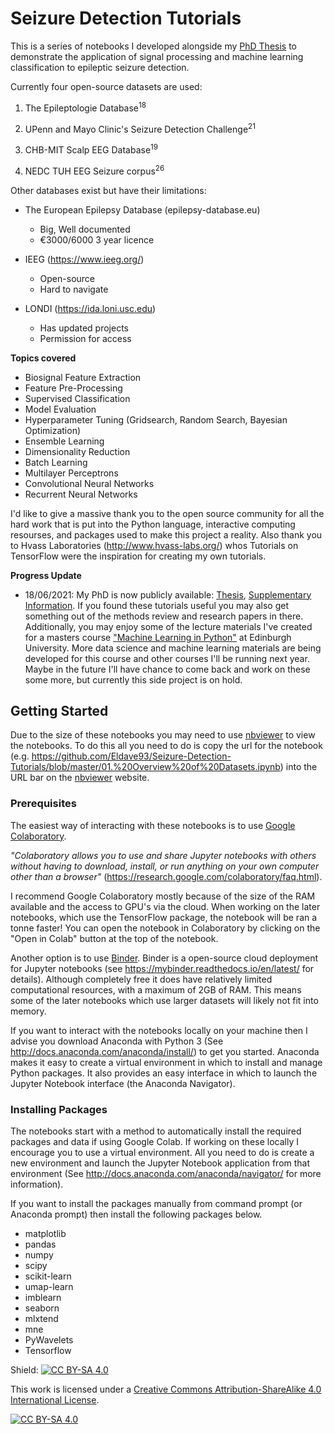 # Seizure Detection Tutorials

This is a series of notebooks I developed alongside my [PhD Thesis](https://doi.org/10.17635/lancaster/thesis/1347) to demonstrate the application of signal processing and machine learning classification to epileptic seizure detection.

Currently four open-source datasets are used: 

1. The Epileptologie Database<sup>18</sup> 

2. UPenn and Mayo Clinic's Seizure Detection Challenge<sup>21</sup> 

3. CHB-MIT Scalp EEG Database<sup>19</sup>

4. NEDC TUH EEG Seizure corpus<sup>26</sup>

Other databases exist but have their limitations:

- The European Epilepsy Database (epilepsy-database.eu)
    - Big, Well documented
    - €3000/6000 3 year licence

- IEEG (https://www.ieeg.org/)
    - Open-source
    - Hard to navigate
    
- LONDI (https://ida.loni.usc.edu)
    - Has updated projects
    - Permission for access
    
**Topics covered**

- Biosignal Feature Extraction 
- Feature Pre-Processing
- Supervised Classification
- Model Evaluation
- Hyperparameter Tuning (Gridsearch, Random Search, Bayesian Optimization)
- Ensemble Learning
- Dimensionality Reduction
- Batch Learning
- Multilayer Perceptrons
- Convolutional Neural Networks
- Recurrent Neural Networks

I'd like to give a massive thank you to the open source community for all the hard work that is put into the Python language, interactive computing resourses, and packages used to make this project a reality. Also thank you to Hvass Laboratories (http://www.hvass-labs.org/) whos Tutorials on TensorFlow were the inspiration for creating my own tutorials.

**Progress Update**
- 18/06/2021: My PhD is now publicly available: [Thesis](https://doi.org/10.17635/lancaster/thesis/1347), [Supplementary Information](https://eprints.lancs.ac.uk/id/eprint/155369/1/Supplementary_Information.pdf). If you found these tutorials useful you may also get something out of the methods review and research papers in there. Additionally, you may enjoy some of the lecture materials I've created for a masters course ["Machine Learning in Python"](https://eldave93.github.io/Machine-Learning-in-Python-20-21/) at Edinburgh University. More data science and machine learning materials are being developed for this course and other courses I'll be running next year. Maybe in the future I'll have chance to come back and work on these some more, but currently this side project is on hold.

## Getting Started

Due to the size of these notebooks you may need to use [nbviewer](https://nbviewer.jupyter.org/) to view the notebooks. To do this all you need to do is copy the url for the notebook (e.g. https://github.com/Eldave93/Seizure-Detection-Tutorials/blob/master/01.%20Overview%20of%20Datasets.ipynb) into the URL bar on the [nbviewer](https://nbviewer.jupyter.org/) website.

### Prerequisites

The easiest way of interacting with these notebooks is to use [Google Colaboratory](https://colab.research.google.com).

*"Colaboratory allows you to use and share Jupyter notebooks with others without having to download, install, or run anything on your own computer other than a browser"* (https://research.google.com/colaboratory/faq.html).

I recommend Google Colaboratory mostly because of the size of the RAM available and the access to GPU's via the cloud. When working on the later notebooks, which use the TensorFlow package, the notebook will be ran a tonne faster! You can open the notebook in Colaboratory by clicking on the "Open in Colab" button at the top of the notebook.

Another option is to use [Binder](https://mybinder.org/). Binder is a open-source cloud deployment for Jupyter notebooks (see https://mybinder.readthedocs.io/en/latest/ for details). Although completely free it does have relatively limited computational resources, with a maximum of 2GB of RAM. This means some of the later notebooks which use larger datasets will likely not fit into memory.

If you want to interact with the notebooks locally on your machine then I advise you download Anaconda with Python 3 (See http://docs.anaconda.com/anaconda/install/) to get you started. Anaconda makes it easy to create a virtual environment in which to install and manage Python packages. It also provides an easy interface in which to launch the Jupyter Notebook interface (the Anaconda Navigator).

### Installing Packages

The notebooks start with a method to automatically install the required packages and data if using Google Colab. If working on these locally I encourage you to use a virtual environment. All you need to do is create a new environment and launch the Jupyter Notebook application from that environment (See http://docs.anaconda.com/anaconda/navigator/ for more information). 

If you want to install the packages manually from command prompt (or Anaconda prompt) then install the following packages below.

- matplotlib
- pandas 
- numpy 
- scipy 
- scikit-learn
- umap-learn 
- imblearn 
- seaborn 
- mlxtend 
- mne 
- PyWavelets
- Tensorflow

Shield: [![CC BY-SA 4.0][cc-by-sa-shield]][cc-by-sa]

This work is licensed under a
[Creative Commons Attribution-ShareAlike 4.0 International License][cc-by-sa].

[![CC BY-SA 4.0][cc-by-sa-image]][cc-by-sa]

[cc-by-sa]: http://creativecommons.org/licenses/by-sa/4.0/
[cc-by-sa-image]: https://licensebuttons.net/l/by-sa/4.0/88x31.png
[cc-by-sa-shield]: https://img.shields.io/badge/License-CC%20BY--SA%204.0-lightgrey.svg
